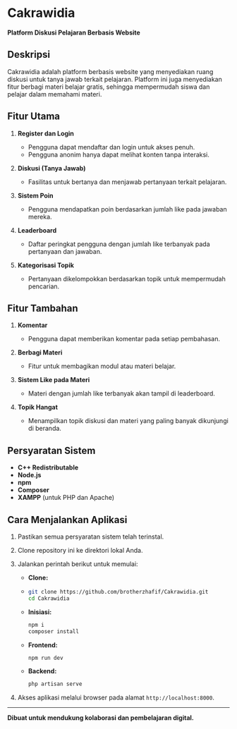 # Cakrawidia  
**Platform Diskusi Pelajaran Berbasis Website**  

## Deskripsi  
Cakrawidia adalah platform berbasis website yang menyediakan ruang diskusi untuk tanya jawab terkait pelajaran. Platform ini juga menyediakan fitur berbagi materi belajar gratis, sehingga mempermudah siswa dan pelajar dalam memahami materi.  

## Fitur Utama  
1. **Register dan Login**  
   - Pengguna dapat mendaftar dan login untuk akses penuh.  
   - Pengguna anonim hanya dapat melihat konten tanpa interaksi.  

2. **Diskusi (Tanya Jawab)**  
   - Fasilitas untuk bertanya dan menjawab pertanyaan terkait pelajaran.  

3. **Sistem Poin**  
   - Pengguna mendapatkan poin berdasarkan jumlah like pada jawaban mereka.  

4. **Leaderboard**  
   - Daftar peringkat pengguna dengan jumlah like terbanyak pada pertanyaan dan jawaban.  

5. **Kategorisasi Topik**  
   - Pertanyaan dikelompokkan berdasarkan topik untuk mempermudah pencarian.  

## Fitur Tambahan  
1. **Komentar**  
   - Pengguna dapat memberikan komentar pada setiap pembahasan.  

2. **Berbagi Materi**  
   - Fitur untuk membagikan modul atau materi belajar.  

3. **Sistem Like pada Materi**  
   - Materi dengan jumlah like terbanyak akan tampil di leaderboard.  

4. **Topik Hangat**  
   - Menampilkan topik diskusi dan materi yang paling banyak dikunjungi di beranda.  

## Persyaratan Sistem  
- **C++ Redistributable**  
- **Node.js**  
- **npm**  
- **Composer**  
- **XAMPP** (untuk PHP dan Apache)  

## Cara Menjalankan Aplikasi  

1. Pastikan semua persyaratan sistem telah terinstal.  
2. Clone repository ini ke direktori lokal Anda.  
3. Jalankan perintah berikut untuk memulai:  
   - **Clone:**
   - ```bash
     git clone https://github.com/brotherzhafif/Cakrawidia.git
     cd Cakrawidia
     ```  
   - **Inisiasi:**  
     ```bash
     npm i
     composer install
     ```   
   - **Frontend:**  
     ```bash
     npm run dev
     ```  
   - **Backend:**  
     ```bash
     php artisan serve
     ```  

4. Akses aplikasi melalui browser pada alamat `http://localhost:8000`.  

---

**Dibuat untuk mendukung kolaborasi dan pembelajaran digital.**  
